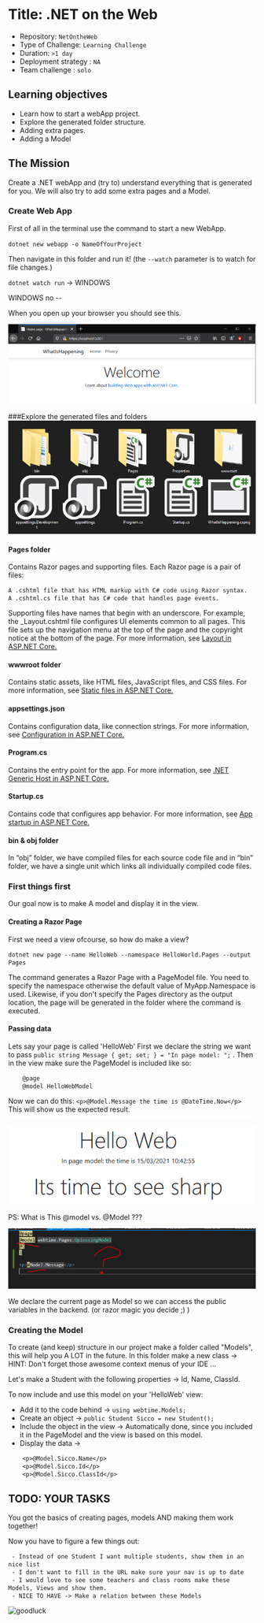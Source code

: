 # Title: .NET on the Web

- Repository: `NetOntheWeb`
- Type of Challenge: `Learning Challenge`
- Duration: `>1 day`
- Deployment strategy : `NA`
- Team challenge : `solo`

## Learning objectives
- Learn how to start a webApp project.
- Explore the generated folder structure.
- Adding extra pages.
- Adding a Model

## The Mission
Create a .NET webApp and (try to) understand everything that is generated for you.
We will also try to add some extra pages and a Model.


### Create Web App

First of all in the terminal use the command to start a new WebApp.

``dotnet new webapp -o NameOfYourProject`` 

Then navigate in this folder and run it! (the ``--watch`` parameter is to watch for file changes.)

``dotnet watch run`` -> WINDOWS

WINDOWS no --

When you open up your browser you should see this.

![hello Web](helloWeb.PNG)


###Explore the generated files and folders
![folders](folderStructure.PNG)

#### Pages folder

Contains Razor pages and supporting files. Each Razor page is a pair of files:

    A .cshtml file that has HTML markup with C# code using Razor syntax.
    A .cshtml.cs file that has C# code that handles page events.

Supporting files have names that begin with an underscore. For example, the _Layout.cshtml file configures UI elements common to all pages. This file sets up the navigation menu at the top of the page and the copyright notice at the bottom of the page. For more information, see [Layout in ASP.NET Core.](https://docs.microsoft.com/en-us/aspnet/core/mvc/views/layout?view=aspnetcore-5.0)

#### wwwroot folder

Contains static assets, like HTML files, JavaScript files, and CSS files. For more information, see [Static files in ASP.NET Core.](https://docs.microsoft.com/en-us/aspnet/core/fundamentals/static-files?view=aspnetcore-5.0)

#### appsettings.json

Contains configuration data, like connection strings. For more information, see [Configuration in ASP.NET Core.](https://docs.microsoft.com/en-us/aspnet/core/fundamentals/configuration/?view=aspnetcore-5.0)

#### Program.cs

Contains the entry point for the app. For more information, see [.NET Generic Host in ASP.NET Core.](https://docs.microsoft.com/en-us/aspnet/core/fundamentals/host/generic-host?view=aspnetcore-5.0)

#### Startup.cs

Contains code that configures app behavior. For more information, see [App startup in ASP.NET Core.](https://docs.microsoft.com/en-us/aspnet/core/fundamentals/startup?view=aspnetcore-5.0)

#### bin & obj folder

In “obj” folder, we have compiled files for each source code file and in “bin” folder, we have a single unit which links all individually compiled code files.


### First things first

Our goal now is to make A model and display it in the view.

#### Creating a Razor Page
First we need a view ofcourse, so how do make a view?

    dotnet new page --name HelloWeb --namespace HelloWorld.Pages --output Pages

The command generates a Razor Page with a PageModel file. You need to specify the namespace otherwise the default value of MyApp.Namespace is used. Likewise, if you don't specify the Pages directory as the output location, the page will be generated in the folder where the command is executed.

#### Passing data

Lets say your page is called 'HelloWeb' First we declare the string we want to pass ````public string Message { get; set; } = "In page model: ";```` . Then in the view make sure the PageModel is included like so: 
````
    @page
    @model HelloWebModel

````
Now we can do this:  ``<p>@Model.Message the time is @DateTime.Now</p>`` This will show us the expected result.

![result.png](result.PNG)

PS: What is This @model vs. @Model ???

![modelvModel](MODEL%20UITLEG.PNG)

We declare the current page as Model so we can access the public variables in the backend. (or razor magic you decide ;) )

### Creating the Model

To create (and keep) structure in our project make a folder called "Models", this will help you A LOT in the future. In this folder make a new class -> HINT: Don't forget those awesome context menus of your IDE ...

Let's make a Student with the following properties -> Id, Name, ClassId.

To now include and use this model on your 'HelloWeb' view: 
 - Add it to the code behind -> ``using webtime.Models;``
 - Create an object -> ``public Student Sicco = new Student();``
 - Include the object in the view -> Automatically done, since you included it in the PageModel and the view is based on this model.
 - Display the data -> 
````
    <p>@Model.Sicco.Name</p>
    <p>@Model.Sicco.Id</p>
    <p>@Model.Sicco.ClassId</p>
````
 
 
## TODO: YOUR TASKS
You got the basics of creating pages, models AND making them work together!

Now you have to figure a few things out:

     - Instead of one Student I want multiple students, show them in an nice list
     - I don't want to fill in the URL make sure your nav is up to date
     - I would love to see some teachers and class rooms make these Models, Views and show them.
     - NICE TO HAVE -> Make a relation between these Models

![goodluck](https://media.tenor.com/images/1108aca9721cefa7a2ad8f32fdf50378/tenor.gif)
